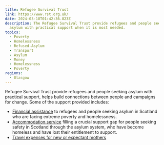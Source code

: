 ```yaml
---
title: Refugee Survival Trust
link: https://www.rst.org.uk/
date: 2024-03-18T01:42:36.823Z
description: The Refugee Survival Trust provide refugees and people seeking
  asylum with practical support when it is most needed.
topics:
  - Poverty
  - Homelessness
  - Refused-Asylum
  - Transport
  - Asylum
  - Money
  - Homelessness
  - Poverty
regions:
  - Glasgow
---
```

Refugee Survival Trust provide refugees and people seeking asylum with practical support, helps build connections between people and campaigns for change. Some of the support provided includes:

* [Financial assistance](https://www.rst.org.uk/destitutiongrants) to refugees and people seeking asylum in Scotland who are facing extreme poverty and homelessness. 
* [Accommodation service](https://www.rst.org.uk/breathing-space-accommodation-service) filling a crucial support gap for people seeking safety in Scotland through the asylum system, who have become homeless and have lost their entitlement to support.
* [Travel expenses for new or expectant mothers](https://www.rst.org.uk/breathing-space-accommodation-service)
